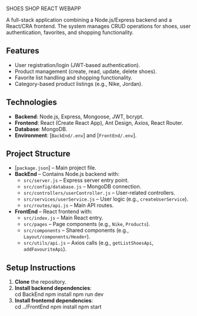 SHOES SHOP REACT WEBAPP

A full-stack application combining a Node.js/Express backend and a React/CRA frontend. The system manages CRUD operations for shoes, user authentication, favorites, and shopping functionality.

## Features
- User registration/login (JWT-based authentication).  
- Product management (create, read, update, delete shoes).  
- Favorite list handling and shopping functionality.  
- Category-based product listings (e.g., Nike, Jordan).

## Technologies
- **Backend**: Node.js, Express, Mongoose, JWT, bcrypt.  
- **Frontend**: React (Create React App), Ant Design, Axios, React Router.  
- **Database**: MongoDB.  
- **Environment**: [`BackEnd/.env`] and [`FrontEnd/.env`].

## Project Structure
- [`package.json`] – Main project file.  
- **BackEnd** – Contains Node.js backend with:  
  - `src/server.js` – Express server entry point.  
  - `src/config/database.js` – MongoDB connection.  
  - `src/controllers/userController.js` – User-related controllers.  
  - `src/services/userService.js` – User logic (e.g., `createUserService`).  
  - `src/routes/api.js` – Main API routes.  
- **FrontEnd** – React frontend with:  
  - `src/index.js` – Main React entry.  
  - `src/pages` – Page components (e.g., `Nike`, `Products`).  
  - `src/components` – Shared components (e.g., `Layout/components/Header`).  
  - `src/utils/api.js` – Axios calls (e.g., `getListShoesApi`, `addFavouriteApi`).

## Setup Instructions
1. **Clone** the repository.  
2. **Install backend dependencies**:  
   cd BackEnd
   npm install
   npm run dev
3. **Install frontemd dependencies**:  
    cd ../FrontEnd
    npm install
    npm start